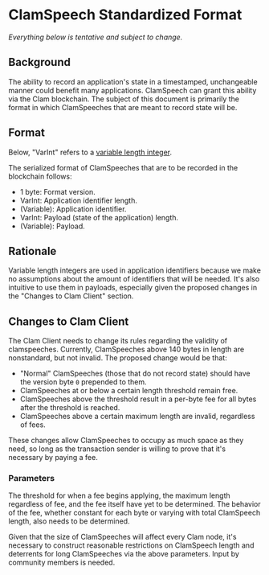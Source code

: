 # ClamSpeech Standardized Format

*Everything below is tentative and subject to change.*

## Background

The ability to record an application's state in a timestamped, unchangeable manner could benefit many 
applications. ClamSpeech can grant this ability via the Clam blockchain. The subject of this document is 
primarily the format in which ClamSpeeches that are meant to record state will be.

## Format

Below, "VarInt" refers to a [variable length integer](https://en.bitcoin.it/wiki/Protocol_documentation#Variable_length_integer).

The serialized format of ClamSpeeches that are to be recorded in the blockchain follows:

* 1 byte: Format version.
* VarInt: Application identifier length.
* (Variable): Application identifier.
* VarInt: Payload (state of the application) length.
* (Variable): Payload.

## Rationale

Variable length integers are used in application identifiers because we make no assumptions about the 
amount of identifiers that will be needed. It's also intuitive to use them in payloads, especially given 
the proposed changes in the "Changes to Clam Client" section.

## Changes to Clam Client

The Clam Client needs to change its rules regarding the validity of clamspeeches. Currently, ClamSpeeches 
above 140 bytes in length are nonstandard, but not invalid. The proposed change would be that:

* "Normal" ClamSpeeches (those that do not record state) should have the version byte `0` prepended to them.
* ClamSpeeches at or below a certain length threshold remain free.
* ClamSpeeches above the threshold result in a per-byte fee for all bytes after the threshold is reached.
* ClamSpeeches above a certain maximum length are invalid, regardless of fees.

These changes allow ClamSpeeches to occupy as much space as they need, so long as the transaction sender 
is willing to prove that it's necessary by paying a fee.

### Parameters

The threshold for when a fee begins applying, the maximum length regardless of fee, and the fee itself 
have yet to be determined. The behavior of the fee, whether constant for each byte or varying with total 
ClamSpeech length, also needs to be determined.

Given that the size of ClamSpeeches will affect every Clam node, it's necessary to construct reasonable 
restrictions on ClamSpeech length and deterrents for long ClamSpeeches via the above parameters. Input by 
community members is needed.
